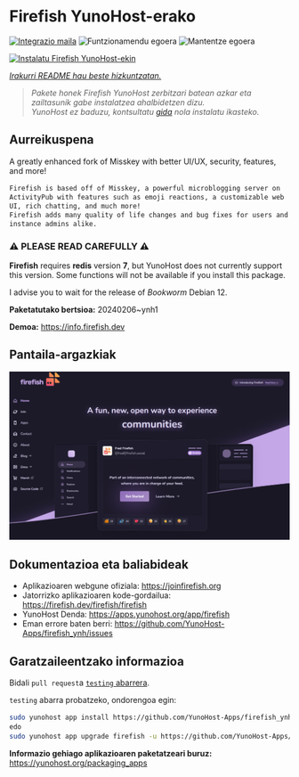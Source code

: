 <!--
Ohart ongi: README hau automatikoki sortu da <https://github.com/YunoHost/apps/tree/master/tools/readme_generator>ri esker
EZ editatu eskuz.
-->

# Firefish YunoHost-erako

[![Integrazio maila](https://dash.yunohost.org/integration/firefish.svg)](https://ci-apps.yunohost.org/ci/apps/firefish/) ![Funtzionamendu egoera](https://ci-apps.yunohost.org/ci/badges/firefish.status.svg) ![Mantentze egoera](https://ci-apps.yunohost.org/ci/badges/firefish.maintain.svg)

[![Instalatu Firefish YunoHost-ekin](https://install-app.yunohost.org/install-with-yunohost.svg)](https://install-app.yunohost.org/?app=firefish)

*[Irakurri README hau beste hizkuntzatan.](./ALL_README.md)*

> *Pakete honek Firefish YunoHost zerbitzari batean azkar eta zailtasunik gabe instalatzea ahalbidetzen dizu.*  
> *YunoHost ez baduzu, kontsultatu [gida](https://yunohost.org/install) nola instalatu ikasteko.*

## Aurreikuspena


A greatly enhanced fork of Misskey with better UI/UX, security, features, and more!


    Firefish is based off of Misskey, a powerful microblogging server on ActivityPub with features such as emoji reactions, a customizable web UI, rich chatting, and much more!
    Firefish adds many quality of life changes and bug fixes for users and instance admins alike.

### ⚠️ PLEASE READ CAREFULLY ⚠️

**Firefish** requires **redis** version **7**, but YunoHost does not currently support this version.
Some functions will not be available if you install this package.

I advise you to wait for the release of _Bookworm_ Debian 12.

**Paketatutako bertsioa:** 20240206~ynh1

**Demoa:** <https://info.firefish.dev>

## Pantaila-argazkiak

![Firefish(r)en pantaila-argazkia](./doc/screenshots/screenshot-firefish.png)

## Dokumentazioa eta baliabideak

- Aplikazioaren webgune ofiziala: <https://joinfirefish.org>
- Jatorrizko aplikazioaren kode-gordailua: <https://firefish.dev/firefish/firefish>
- YunoHost Denda: <https://apps.yunohost.org/app/firefish>
- Eman errore baten berri: <https://github.com/YunoHost-Apps/firefish_ynh/issues>

## Garatzaileentzako informazioa

Bidali `pull request`a [`testing` abarrera](https://github.com/YunoHost-Apps/firefish_ynh/tree/testing).

`testing` abarra probatzeko, ondorengoa egin:

```bash
sudo yunohost app install https://github.com/YunoHost-Apps/firefish_ynh/tree/testing --debug
edo
sudo yunohost app upgrade firefish -u https://github.com/YunoHost-Apps/firefish_ynh/tree/testing --debug
```

**Informazio gehiago aplikazioaren paketatzeari buruz:** <https://yunohost.org/packaging_apps>
